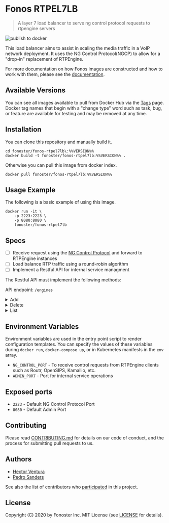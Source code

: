 # Fonos RTPEL7LB

> A layer 7 load balancer to serve ng control protocol requests to rtpengine servers

![publish to docker](https://github.com/fonoster/fonos-rtpel7lb/workflows/publish%20to%20docker%20hub/badge.svg)

This load balancer aims to assist in scaling the media traffic in a VoIP network deployment. It uses the NG Control Protocol(NGCP) to allow for a "drop-in" replacement of RTPEngine.

For more documentation on how Fonos images are constructed and how to work with them, please see the [documentation](https://github.com/fonoster/fonos).

## Available Versions

You can see all images available to pull from Docker Hub via the [Tags](https://hub.docker.com/repository/registry-1.docker.io/fonoster/fonos-rtpel7lb/tags?page=1) page. Docker tag names that begin with a "change type" word such as task, bug, or feature are available for testing and may be removed at any time.

## Installation

You can clone this repository and manually build it.

```
cd fonoster/fonos-rtpel7lb\:%%VERSION%%
docker build -t fonoster/fonos-rtpel7lb:%%VERSION%% .
```

Otherwise you can pull this image from docker index.

```
docker pull fonoster/fonos-rtpel7lb:%%VERSION%%
```

## Usage Example

The following is a basic example of using this image.

```
docker run -it \
    -p 2223:2223 \
    -p 8080:8080 \
    fonoster/fonos-rtpel7lb
```

## Specs

- [ ] Receive request using the [NG Control Protocol](https://github.com/sipwise/rtpengine#the-ng-control-protocol) and forward to RTPEngine instances
- [ ] Load balance RTP traffic using a round-robin algorithm 
- [ ] Implement a Restful API for internal service managment

The Restful API must implement the following methods:

API endpoint: `/engines`

<details><summary>Add</summary>

Adds a new RTPEngine.

**Method**

`POST`

**Parameters**

Do not supply any parameter to this method.

**Request body**

In the body you must include at a minimal a `hostAddress.` If no `id` is provided the service will generate one.

**Response**

If successful this method adds a new RTPEngine to its list.

**Sample Call**

```json
POST /engines
{
  "id": "rtpengine01",
  "hostAddress": "10.22.2.89"
}

HTTP/1.1 201 Created
{
  "status": "201",
  "message": "Added",
  "data": "rtpengine01"
}
```
</details>

<details><summary>Delete</summary>
    
Removes an RTPEngine by ID.

**Method**

`DELETE`

**Parameters**

| Parameter Name | Type   | Value | Description
| ---  | :--------- |  :--------- |  :--------- |
| id |  path | string | Engine reference |

**Request body**

Do not supply a request body with this method.

**Response**

If successful this method removes an Agent resource.

**Sample Call**

```json
DELETE /engines/rtpengine01
{

}

HTTP/1.1 200 OK
{
  "status": "200",
  "message": "Successful request"
}
```
</details>

<details><summary>List</summary>

This method returns a list of available RTPEngines.

**Method**

`GET`

**Parameters**

Do not supply any parameter to this method.

**Request body**

Do not supply a request body with this method.

**Response**

If successful this method returns a list with all available RTPEngines.

**Sample Call**

```json
GET /engines
{

}

HTTP/1.1 200 OK
{
   "status":"200",
   "message":"Successful request",
   "data":[
      {
         "id":"rtpengine01",
         "hostAddress":"10.22.2.88",
         "status":"Active",
         "updateTime":"1605052750"
      },
      {
         "id":"rtpengine02",
         "hostAddress":"10.22.2.89",
         "status":"Suspended",
         "updateTime":"1605056750"
      }
   ]
}
```
</details>


## Environment Variables

Environment variables are used in the entry point script to render configuration templates. You can specify the values of these variables during `docker run`, `docker-compose up`, or in Kubernetes manifests in the `env` array.

- `NG_CONTROL_PORT` - To receive control requests from RTPEngine clients such as Routr, OpenSIPS, Kamailio, etc.
- `ADMIN_PORT` - Port for internal service operations

## Exposed ports

- `2223` - Default NG Control Protocol Port
- `8080` - Default Admin Port

## Contributing

Please read [CONTRIBUTING.md](https://github.com/fonoster/fonos/blob/master/CONTRIBUTING.md) for details on our code of conduct, and the process for submitting pull requests to us.

## Authors

- [Hector Ventura](https://github.com/hectorvent)
- [Pedro Sanders](https://github.com/psanders)

See also the list of contributors who [participated](https://github.com/fonoster/rtpel7lb/contributors) in this project.

## License

Copyright (C) 2020 by Fonoster Inc. MIT License (see [LICENSE](https://github.com/fonoster/fonos/blob/master/LICENSE) for details).
